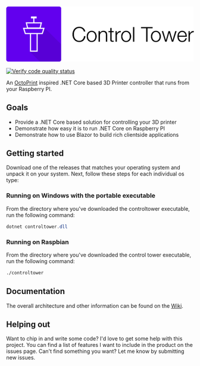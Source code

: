 ![Control Tower](./artwork/control-tower-logo.png)

[![Verify code quality status](https://github.com/wmeints/controltower/workflows/Verify%20code%20quality/badge.svg)](https://github.com/wmeints/controltower/actions)

An [OctoPrint](https://octoprint.org/) inspired .NET Core based 3D Printer controller that runs from your Raspberry PI.

## Goals

- Provide a .NET Core based solution for controlling your 3D printer
- Demonstrate how easy it is to run .NET Core on Raspberry PI
- Demonstrate how to use Blazor to build rich clientside applications

## Getting started

Download one of the releases that matches your operating system and unpack it on your system.
Next, follow these steps for each individual os type:

### Running on Windows with the portable executable

From the directory where you've downloaded the controltower executable, run
the following command:

```powershell
dotnet controltower.dll
```

### Running on Raspbian

From the directory where you've downloaded the control tower executable, run
the following command:

```bash
./controltower
```

## Documentation

The overall architecture and other information can be found on the [Wiki](https://github.com/wmeints/controltower/wiki).

## Helping out

Want to chip in and write some code? I'd love to get some help with this project.
You can find a list of features I want to include in the product on the issues page. Can't find something you want? Let me know
by submitting new issues.

